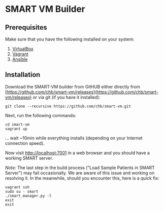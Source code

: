 # SMART VM Builder

## Prerequisites

Make sure that you have the following installed on your system:

1. [VirtualBox](https://www.virtualbox.org/wiki/Downloads)
2. [Vagrant](http://www.vagrantup.com/downloads)
3. [Ansible](http://docs.ansible.com/intro_installation.html)

## Installation

Download the SMART-VM builder from GitHUB either directly from
[https://github.com/chb/smart-vm/releases](https://github.com/chb/smart-vm/releases)
or via git (if you have it installed):
```
git clone --recursive https://github.com/chb/smart-vm.git
```

Next, run the following commands:
```
cd smart-vm
vagrant up
```

... wait ~10min while everything installs (depending on your Internet connection speed).

Now visit [http://localhost:7001](http://localhost:7001) in a web browser and you should have a working SMART server.

*Note:* The last step in the build process ("Load Sample Patients in SMART Server") may fail occasionally.
We are aware of this issue and working on resolving it. In the meanwhile, should you encounter this, here
is a quick fix:

```
vagrant ssh
sudo su - smart
./smart_manager.py -l
exit
exit
```